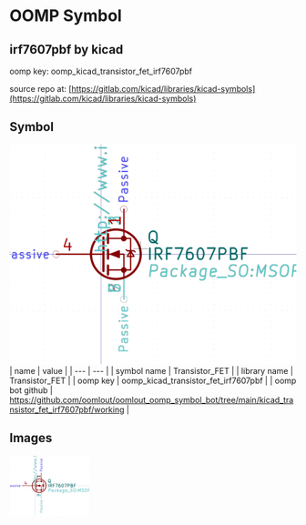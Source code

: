 # OOMP Symbol  
## irf7607pbf  by kicad  
  
oomp key: oomp_kicad_transistor_fet_irf7607pbf  
  
source repo at: [https://gitlab.com/kicad/libraries/kicad-symbols](https://gitlab.com/kicad/libraries/kicad-symbols)  
## Symbol  
  
[![working.png](working_600.png)](working.png)  
| name | value | 
| --- | --- | 
| symbol name | Transistor_FET | 
| library name | Transistor_FET | 
| oomp key | oomp_kicad_transistor_fet_irf7607pbf | 
| oomp bot github | https://github.com/oomlout/oomlout_oomp_symbol_bot/tree/main/kicad_transistor_fet_irf7607pbf/working | 
## Images  
  
[![working.png](working_140.png)](working.png)  
